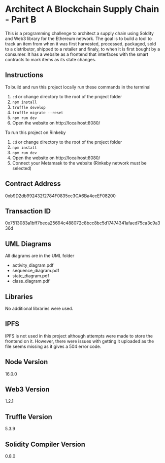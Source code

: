 # Architect A Blockchain Supply Chain - Part B
This is a programming challenge to architect a supply chain using Soldity and Web3 library for the Ethereum network. The goal is to build a tool to track an item from when it was first harvested, processed, packaged, sold to a distributor, shipped to a retailer and finaly, to when it is first bought by a consumer. It has a website as a frontend that interfaces with the smart contracts to mark items as its state changes.

## Instructions
To build and run this project locally run these commands in the terminal
1. `cd` or change directory to the root of the project folder
2. `npm install`
3. `truffle develop`
4. `truffle migrate --reset`
5. `npm run dev`
6. Open the website on http://localhost:8080/

To run this project on Rinkeby
1. `cd` or change directory to the root of the project folder
2. `npm install`
3. `npm run dev`
4. Open the website on http://localhost:8080/
5. Connect your Metamask to the website (Rinkeby network must be selected)
 
## Contract Address
0xb9D2db992432f2784F0835cc3CA6Ba4ecEF08200

## Transaction ID
0x7513083a1bff7beca25694c488072c8bcc8bc5d17474341afaed75ca3c9a336d

## UML Diagrams
All diagrams are in the UML folder
- activity_diagram.pdf
- sequence_diagram.pdf
- state_diagram.pdf
- class_diagram.pdf

## Libraries
No additional libraries were used.

## IPFS
IPFS is not used in this project although attempts were made to store the frontend on it. However, there were issues with getting it uploaded as the file seems missing as it gives a 504 error code.

## Node Version
16.0.0

## Web3 Version
1.2.1

## Truffle Version
5.3.9

## Solidity Compiler Version
0.8.0

